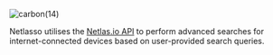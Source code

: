 ![carbon(14)](https://github.com/rly0nheart/netlasso/assets/74001397/613bb881-cf11-4fb7-8c36-794391340d0f)


Netlasso utilises the [Netlas.io API](https://netlas.io/api) to perform advanced searches for internet-connected devices based on user-provided search queries.
